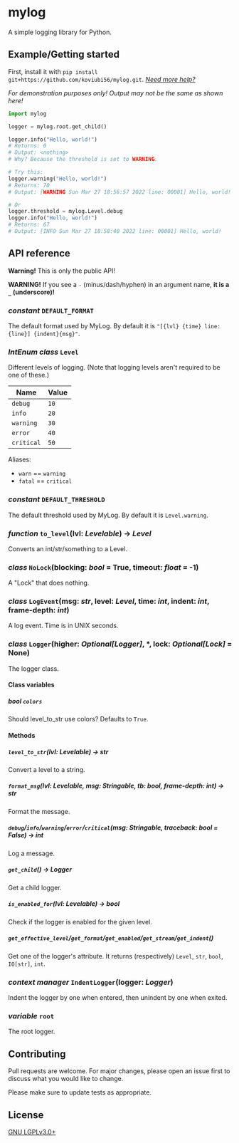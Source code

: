 # mylog

A simple logging library for Python.

## Example/Getting started

First, install it with `pip install git+https://github.com/koviubi56/mylog.git`. [_Need more help?_](https://packaging.python.org/en/latest/tutorials/installing-packages/)

_For demonstration purposes only! Output may not be the same as shown here!_

```py
import mylog

logger = mylog.root.get_child()

logger.info("Hello, world!")
# Returns: 0
# Output: <nothing>
# Why? Because the threshold is set to WARNING.

# Try this:
logger.warning("Hello, world!")
# Returns: 70
# Output: [WARNING Sun Mar 27 18:56:57 2022 line: 00001] Hello, world!

# Or
logger.threshold = mylog.Level.debug
logger.info("Hello, world!")
# Returns: 67
# Output: [INFO Sun Mar 27 18:58:40 2022 line: 00001] Hello, world!
```

## API reference

**Warning!** This is only the public API!

**WARNING!** If you see a `-` (minus/dash/hyphen) in an argument name, **it is a `_` (underscore)!**

### _constant_ `DEFAULT_FORMAT`

The default format used by MyLog.
By default it is `"[{lvl} {time} line: {line}] {indent}{msg}"`.

### _IntEnum class_ `Level`

Different levels of logging. (Note that logging levels aren't required to be one of these.)

| Name       | Value |
| ---------- | ----- |
| `debug`    | `10`  |
| `info`     | `20`  |
| `warning`  | `30`  |
| `error`    | `40`  |
| `critical` | `50`  |

Aliases:

- `warn` == `warning`
- `fatal` == `critical`

### _constant_ `DEFAULT_THRESHOLD`

The default threshold used by MyLog.
By default it is `Level.warning`.

### _function_ `to_level`(lvl: _Levelable_) -> _Level_

Converts an int/str/something to a Level.

### _class_ `NoLock`(blocking: _bool_ = True, timeout: _float_ = -1)

A "Lock" that does nothing.

### _class_ `LogEvent`(msg: _str_, level: _Level_, time: _int_, indent: _int_, frame-depth: _int_)

A log event.
Time is in UNIX seconds.

### _class_ `Logger`(higher: _Optional[Logger]_, \*, lock: _Optional[Lock]_ = None)

The logger class.

#### Class variables

##### _bool_ `colors`

Should level_to_str use colors? Defaults to `True`.

#### Methods

##### `level_to_str`(lvl: _Levelable_) -> _str_

Convert a level to a string.

##### `format_msg`(lvl: _Levelable_, msg: _Stringable_, tb: _bool_, frame-depth: _int_) -> _str_

Format the message.

##### `debug`/`info`/`warning`/`error`/`critical`(msg: _Stringable_, traceback: _bool_ = False) -> _int_

Log a message.

##### `get_child`() -> _Logger_

Get a child logger.

##### `is_enabled_for`(lvl: _Levelable_) -> _bool_

Check if the logger is enabled for the given level.

##### `get_effective_level`/`get_format`/`get_enabled`/`get_stream`/`get_indent`()

Get one of the logger's attribute.
It returns (respectively) `Level`, `str`, `bool`, `IO[str]`, `int`.

### _context manager_ `IndentLogger`(logger: _Logger_)

Indent the logger by one when entered, then unindent by one when exited.

### _variable_ `root`

The root logger.

## Contributing

Pull requests are welcome. For major changes, please open an issue first to discuss what you would like to change.

Please make sure to update tests as appropriate.

## License

[GNU LGPLv3.0+](https://www.gnu.org/licenses/lgpl-3.0.en.html)
